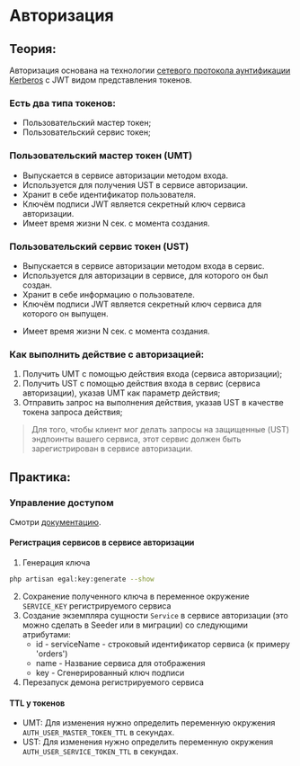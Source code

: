 # Авторизация

## Теория:

Авторизация основана на технологии [сетевого протокола аунтификации Kerberos](https://ru.wikipedia.org/wiki/Kerberos) с JWT видом представления токенов.

### Есть два типа токенов:
* Пользовательский мастер токен;
* Пользовательский сервис токен;

### Пользовательский мастер токен (UMT)
* Выпускается в сервисе авторизации методом входа.
* Используется для получения UST в сервисе авторизации.
* Хранит в себе идентификатор пользователя.
* Ключём подписи JWT является секретный ключ сервиса авторизации.
* Имеет время жизни N сек. с момента создания.

### Пользовательский сервис токен (UST)
* Выпускается в сервисе авторизации методом входа в сервис.
* Используется для авторизации в сервисе, для которого он был создан.
* Хранит в себе информацию о пользователе.
* Ключём подписи JWT является секретный ключ сервиса для которого он выпущен.
<!-- здесь точно JWT? -->
* Имеет время жизни N сек. с момента создания.

### Как выполнить действие с авторизацией:
1. Получить UMT с помощью действия входа (сервиса авторизации);
2. Получить UST с помощью действия входа в сервис (сервиса авторизации), указав UMT как параметр действия;
3. Отправить запрос на выполнения действия, указав UST в качестве токена запроса действия;

> Для того, чтобы клиент мог делать запросы на защищенные (UST) эндпоинты вашего сервиса, этот сервис должен быть зарегистрирован в сервисе авторизации.

## Практика:

### Управление доступом

Смотри [документацию](/server/access_control.md).


#### Регистрация сервисов в сервисе авторизации

1. Генерация ключа
```bash
php artisan egal:key:generate --show
```

2. Сохранение полученного ключа в переменное окружение `SERVICE_KEY` регистрируемого сервиса
3. Создание экземпляра сущности `Service` в сервисе авторизации (это можно сделать в Seeder или в миграции) со следующими атрибутами:
   * id - serviceName - строковый идентификатор сервиса (к примеру 'orders')
   * name - Название сервиса для отображения
   * key - Сгенерированный ключ подписи
4. Перезапуск демона регистрируемого сервиса


#### TTL у токенов
* UMT: 
Для изменения нужно определить переменную окружения `AUTH_USER_MASTER_TOKEN_TTL` в секундах.
* UST:
Для изменения нужно определить переменную окружения `AUTH_USER_SERVICE_TOKEN_TTL` в секундах.

